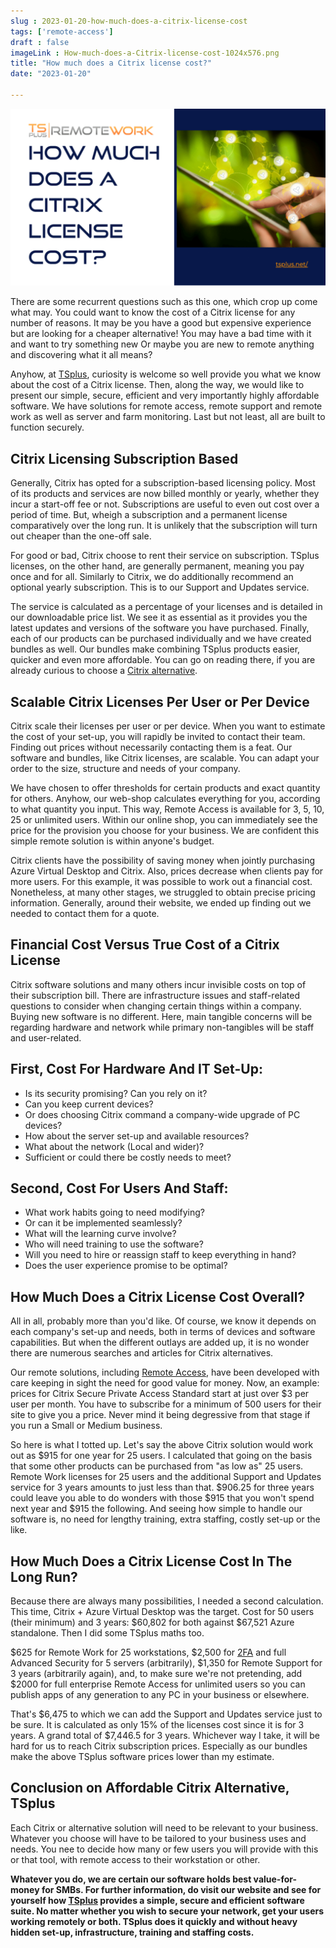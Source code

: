 ```yaml
---
slug : 2023-01-20-how-much-does-a-citrix-license-cost
tags: ['remote-access']
draft : false 
imageLink : How-much-does-a-Citrix-license-cost-1024x576.png
title: "How much does a Citrix license cost?"
date: "2023-01-20"

---
```


[![Article title "How much does a Citrix license cost?", TSplus logo and link, illustrated by a picture of a hand using a tablet with a drawing of a network of users above it.](./images/How-much-does-a-Citrix-license-cost-1024x576.png)](https://tsplus.net/remote-access/)

There are some recurrent questions such as this one, which crop up come what may. You could want to know the cost of a Citrix license for any number of reasons. It may be you have a good but expensive experience but are looking for a cheaper alternative! You may have a bad time with it and want to try something new Or maybe you are new to remote anything and discovering what it all means?

Anyhow, at [TSplus](https://tsplus.net/), curiosity is welcome so well provide you what we know about the cost of a Citrix license. Then, along the way, we would like to present our simple, secure, efficient and very importantly highly affordable software. We have solutions for remote access, remote support and remote work as well as server and farm monitoring. Last but not least, all are built to function securely.

## Citrix Licensing  Subscription Based

Generally, Citrix has opted for a subscription-based licensing policy. Most of its products and services are now billed monthly or yearly, whether they incur a start-off fee or not. Subscriptions are useful to even out cost over a period of time. But, wheigh a subscription and a permanent license comparatively over the long run. It is unlikely that the subscription will turn out cheaper than the one-off sale.

For good or bad, Citrix choose to rent their service on subscription. TSplus licenses, on the other hand, are generally permanent, meaning you pay once and for all. Similarly to Citrix, we do additionally recommend an optional yearly subscription. This is to our Support and Updates service.

The service is calculated as a percentage of your licenses and is detailed in our downloadable price list. We see it as essential as it provides you the latest updates and versions of the software you have purchased. Finally, each of our products can be purchased individually and we have created bundles as well. Our bundles make combining TSplus products easier, quicker and even more affordable. You can go on reading there, if you are already curious to choose a [Citrix alternative](https://tsplus.net/alternatives-to-citrix/).

## Scalable Citrix Licenses Per User or Per Device

Citrix scale their licenses per user or per device. When you want to estimate the cost of your set-up, you will rapidly be invited to contact their team. Finding out prices without necessarily contacting them is a feat. Our software and bundles, like Citrix licenses, are scalable. You can adapt your order to the size, structure and needs of your company.

We have chosen to offer thresholds for certain products and exact quantity for others. Anyhow, our web-shop calculates everything for you, according to what quantity you input. This way, Remote Access is available for 3, 5, 10, 25 or unlimited users. Within our online shop, you can immediately see the price for the provision you choose for your business. We are confident this simple remote solution is within anyone's budget.

Citrix clients have the possibility of saving money when jointly purchasing Azure Virtual Desktop and Citrix. Also, prices decrease when clients pay for more users. For this example, it was possible to work out a financial cost. Nonetheless, at many other stages, we struggled to obtain precise pricing information. Generally, around their website, we ended up finding out we needed to contact them for a quote.

## Financial Cost Versus True Cost of a Citrix License

Citrix software solutions and many others incur invisible costs on top of their subscription bill. There are infrastructure issues and staff-related questions to consider when changing certain things within a company. Buying new software is no different. Here, main tangible concerns will be regarding hardware and network while primary non-tangibles will be staff and user-related.

## First, Cost For Hardware And IT Set-Up:

- Is its security promising? Can you rely on it?
- Can you keep current devices?
- Or does choosing Citrix command a company-wide upgrade of PC devices?
- How about the server set-up and available resources?
- What about the network (Local and wider)?
- Sufficient or could there be costly needs to meet?

## Second, Cost For Users And Staff:

- What work habits going to need modifying?
- Or can it be implemented seamlessly?
- What will the learning curve involve?
- Who will need training to use the software?
- Will you need to hire or reassign staff to keep everything in hand?
- Does the user experience promise to be optimal?

## How Much Does a Citrix License Cost Overall?

All in all, probably more than you'd like. Of course, we know it depends on each company's set-up and needs, both in terms of devices and software capabilities. But when the different outlays are added up, it is no wonder there are numerous searches and articles for Citrix alternatives.

Our remote solutions, including [Remote Access](https://tsplus.net/remote-access/), have been developed with care keeping in sight the need for good value for money. Now, an example: prices for Citrix Secure Private Access Standard start at just over $3 per user per month. You have to subscribe for a minimum of 500 users for their site to give you a price. Never mind it being degressive from that stage if you run a Small or Medium business.

So here is what I totted up. Let's say the above Citrix solution would work out as $915 for one year for 25 users. I calculated that going on the basis that some other products can be purchased from "as low as" 25 users. Remote Work licenses for 25 users and the additional Support and Updates service for 3 years amounts to just less than that. $906.25 for three years could leave you able to do wonders with those $915 that you won't spend next year and $915 the following. And seeing how simple to handle our software is, no need for lengthy training, extra staffing, costly set-up or the like.

## How Much Does a Citrix License Cost In The Long Run?

Because there are always many possibilities, I needed a second calculation. This time, Citrix + Azure Virtual Desktop was the target. Cost for 50 users (their minimum) and 3 years: $60,802 for both against $67,521 Azure standalone. Then I did some TSplus maths too.

$625 for Remote Work for 25 workstations, $2,500 for [2FA](https://tsplus.net/two-factor-authentication/) and full Advanced Security for 5 servers (arbitrarily), $1,350 for Remote Support for 3 years (arbitrarily again), and, to make sure we're not pretending, add $2000 for full enterprise Remote Access for unlimited users so you can publish apps of any generation to any PC in your business or elsewhere.

That's $6,475 to which we can add the Support and Updates service just to be sure. It is calculated as only 15% of the licenses cost since it is for 3 years. A grand total of $7,446.5 for 3 years. Whichever way I take, it will be hard for us to reach Citrix subscription prices. Especially as our bundles make the above TSplus software prices lower than my estimate.

## Conclusion on Affordable Citrix Alternative, TSplus

Each Citrix or alternative solution will need to be relevant to your business. Whatever you choose will have to be tailored to your business uses and needs. You nee to decide how many or few users you will provide with this or that tool, with remote access to their workstation or other.

**Whatever you do, we are certain our software holds best value-for-money for SMBs. For further information, do visit our website and see for yourself how [TSplus](https://tsplus.net/) provides a simple, secure and efficient software suite. No matter whether you wish to secure your network, get your users working remotely or both. TSplus does it quickly and without heavy hidden set-up, infrastructure, training and staffing costs.**
